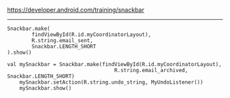 https://developer.android.com/training/snackbar

---

```
Snackbar.make(
        findViewById(R.id.myCoordinatorLayout),
        R.string.email_sent,
        Snackbar.LENGTH_SHORT
).show()
```


```
val mySnackbar = Snackbar.make(findViewById(R.id.myCoordinatorLayout),
                                   R.string.email_archived, Snackbar.LENGTH_SHORT)
    mySnackbar.setAction(R.string.undo_string, MyUndoListener())
    mySnackbar.show()
```
